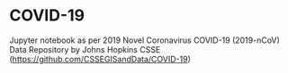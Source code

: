 # COVID-19

Jupyter notebook as per 2019 Novel Coronavirus COVID-19 (2019-nCoV) Data Repository by Johns Hopkins CSSE (https://github.com/CSSEGISandData/COVID-19)
